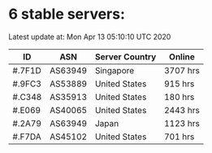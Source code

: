 # 6 stable servers:

Latest update at: Mon Apr 13 05:10:10 UTC 2020

| ID | ASN | Server Country | Online |
| -- | --- | -------------- | ------ |
| #.7F1D | AS63949 | Singapore | 3707 hrs |
| #.9FC3 | AS53889 | United States | 915 hrs |
| #.C348 | AS35913 | United States | 180 hrs |
| #.E069 | AS40065 | United States | 2443 hrs |
| #.2A79 | AS63949 | Japan | 1123 hrs |
| #.F7DA | AS45102 | United States | 701 hrs |

